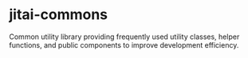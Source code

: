 # jitai-commons
Common utility library providing frequently used utility classes, helper functions, and public components to improve development efficiency.
